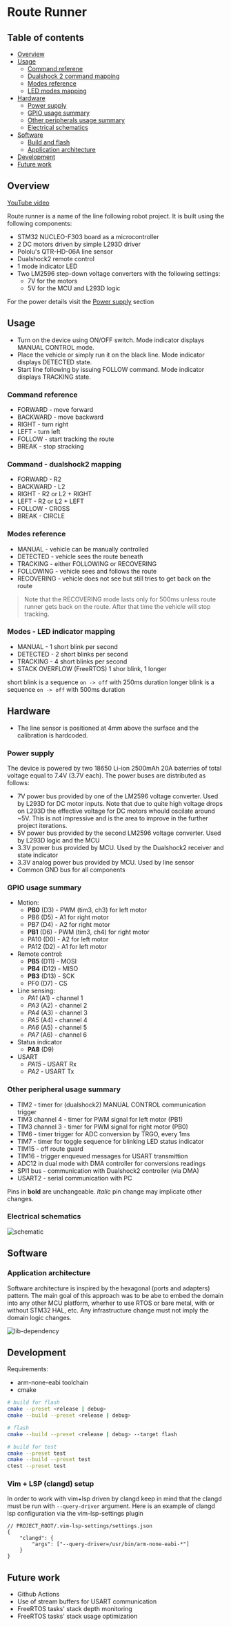 # Route Runner

## Table of contents

- [Overview](#overview)
- [Usage](#usage)
    - [Command referene](#command-reference)
    - [Dualshock 2 command mapping](#command---dualshock2-mapping)
    - [Modes reference](#modes-reference)
    - [LED modes mapping](#modes---led-indicator-mapping)
- [Hardware](#hardware)
    - [Power supply](#power-supply)
    - [GPIO usage summary](#gpio-usage-summary)
    - [Other peripherals usage summary](#other-peripheral-usage-summary)
    - [Electrical schematics](#electrical-schematics)
- [Software](#software)
    - [Build and flash](#build-and-flash)
    - [Application architecture](#application-architecture)
- [Development](#development)
- [Future work](#future-work)

## Overview

[YouTube video](https://youtu.be/DjguqcQfWMA)

Route runner is a name of the line following robot project. It is built using the following components:
* STM32 NUCLEO-F303 board as a microcontroller
* 2 DC motors driven by simple L293D driver
* Pololu's QTR-HD-06A line sensor
* Dualshock2 remote control
* 1 mode indicator LED
* Two LM2596 step-down voltage converters with the following settings:
    * 7V for the motors
    * 5V for the MCU and L293D logic

For the power details visit the [Power supply](#power-supply) section

## Usage
* Turn on the device using ON/OFF switch. Mode indicator displays MANUAL CONTROL mode.
* Place the vehicle or simply run it on the black line. Mode indicator displays DETECTED state. 
* Start line following by issuing FOLLOW command. Mode indicator displays TRACKING state.

### Command reference
* FORWARD - move forward
* BACKWARD - move backward
* RIGHT - turn right
* LEFT - turn left
* FOLLOW - start tracking the route
* BREAK - stop stracking

### Command - dualshock2 mapping
* FORWARD - R2
* BACKWARD - L2
* RIGHT - R2 or L2 + RIGHT
* LEFT - R2 or L2 + LEFT
* FOLLOW - CROSS
* BREAK - CIRCLE

### Modes reference
* MANUAL - vehicle can be manually controlled
* DETECTED - vehicle sees the route beneath
* TRACKING - either FOLLOWING or RECOVERING
* FOLLOWING - vehicle sees and follows the route
* RECOVERING - vehicle does not see but still tries to get back on the route

> Note that the RECOVERING mode lasts only for 500ms unless route runner gets back on the route. After that time the vehicle will stop tracking.

### Modes - LED indicator mapping
* MANUAL - 1 short blink per second
* DETECTED - 2 short blinks per second
* TRACKING - 4 short blinks per second
* STACK OVERFLOW (FreeRTOS) 1 shor blink, 1 longer

short blink is a sequence `on -> off` with 250ms duration
longer blink is a sequence `on -> off` with 500ms duration

## Hardware
* The line sensor is positioned at 4mm above the surface and the calibration is hardcoded.


### Power supply
The device is powered by two 18650 Li-ion 2500mAh 20A baterries of total voltage equal to 7.4V (3.7V each). The power buses are distributed as follows:
* 7V power bus provided by one of the LM2596 voltage converter. Used by L293D for DC motor inputs. Note that due to quite high voltage drops on L293D the effective voltage for DC motors whould oscilate around ~5V. This is not impressive and is the area to improve in the further project iterations.
* 5V power bus provided by the second LM2596 voltage converter. Used by L293D logic and the MCU
* 3.3V power bus provided by MCU. Used by the Dualshock2 receiver and state indicator
* 3.3V analog power bus provided by MCU. Used by line sensor
* Common GND bus for all components

### GPIO usage summary
* Motion:
    * **PB0** (D3) - PWM (tim3, ch3) for left motor
    * PB6 (D5) - A1 for right motor
    * PB7 (D4) - A2 for right motor
    * **PB1** (D6) - PWM (tim3, ch4) for right motor
    * PA10 (D0) - A2 for left motor
    * PA12 (D2) - A1 for left motor
* Remote control:
    * **PB5** (D11) - MOSI
    * **PB4** (D12) - MISO
    * **PB3** (D13) - SCK
    * PF0 (D7) - CS
* Line sensing:
    * *PA1* (A1) - channel 1
    * *PA3* (A2) - channel 2
    * *PA4* (A3) - channel 3
    * *PA5* (A4) - channel 4
    * *PA6* (A5) - channel 5
    * *PA7* (A6) - channel 6
* Status indicator
    * **PA8** (D9)
* USART
    * *PA15* - USART Rx
    * *PA2* - USART Tx

### Other peripheral usage summary
* TIM2 - timer for (dualshock2) MANUAL CONTROL communication trigger
* TIM3 channel 4 - timer for PWM signal for left motor (PB1)
* TIM3 channel 3 - timer for PWM signal for right motor (PB0)
* TIM6 - timer trigger for ADC conversion by TRGO, every 1ms
* TIM7 - timer for toggle sequence for blinking LED status indicator
* TIM15 - off route guard
* TIM16 - trigger enqueued messages for USART transmittion
* ADC12 in dual mode with DMA controller for conversions readings
* SPI1 bus - communication with Dualshock2 controller (via DMA)
* USART2 - serial communication with PC

Pins in **bold** are unchangeable. *Italic* pin change may implicate other changes.

### Electrical schematics
![schematic](./docs/img/schematic.png)

## Software

### Application architecture

Software architecture is inspired by the hexagonal (ports and adapters) pattern. The main goal of this approach was to be abe to embed the domain into any other MCU platform, wherher to use RTOS or bare metal, with or without STM32 HAL, etc. Any infrastructure change must not imply the domain logic changes.

![lib-dependency](./docs/img/architecture-1.png)

## Development

Requirements:
* arm-none-eabi toolchain
* cmake

```bash
# build for flash
cmake --preset <release | debug>
cmake --build --preset <release | debug>

# flash
cmake --build --preset <release | debug> --target flash

# build for test
cmake --preset test
cmake --build --preset test
ctest --preset test
```

### Vim + LSP (clangd) setup

In order to work with vim+lsp driven by clangd keep in mind that the clangd must be run with `--query-driver` argument.
Here is an example of clangd lsp configuration via the vim-lsp-settings plugin

```
// PROJECT_ROOT/.vim-lsp-settings/settings.json
{
    "clangd": {
        "args": ["--query-driver=/usr/bin/arm-none-eabi-*"]
    }
}
```

## Future work

* Github Actions
* Use of stream buffers for USART communication
* FreeRTOS tasks' stack depth monitoring
* FreeRTOS tasks' stack usage optimization
